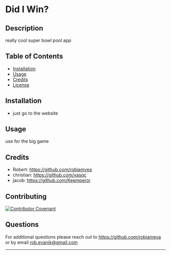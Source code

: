 # Did I Win?

  ## Description 

  really cool super bowl pool app


  ## Table of Contents 

  * [Installation](#installation)
  * [Usage](#usage)
  * [Credits](#credits)
  * [License](#license)


  ## Installation

  * just go to the website
  


  ## Usage 

  use for the big game


  ## Credits

  * Robert:  https://github.com/robjamvea
  * christian:  https://github.com/vasqc
  * jacob:  https://github.com/Keemperor
  
  ## Contributing

  [![Contributor Covenant](https://img.shields.io/badge/Contributor%20Covenant-2.1-4baaaa.svg)](code_of_conduct.md)

  ## Questions

  For additional questions please reach out to  https://github.com/robjameva or by email rob.evanik@gmail.com
  
  ---
